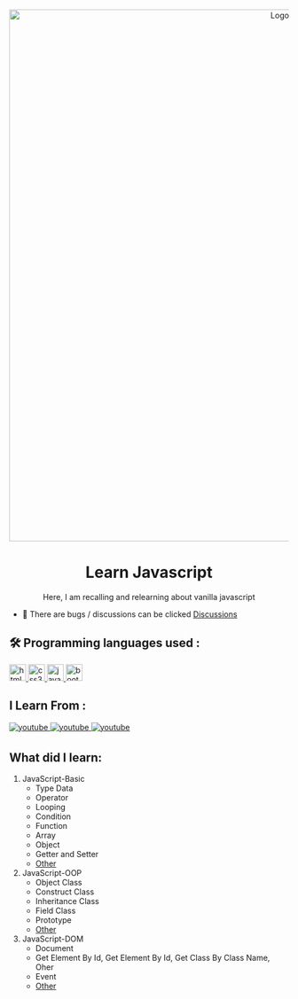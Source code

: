 <br/>
<p align="center">
  <a href="https://codiyar.ir/wp-content/uploads/2021/08/javascript_banner_sxve2l.jpg">
    <img src="https://codiyar.ir/wp-content/uploads/2021/08/javascript_banner_sxve2l.jpg" alt="Logo" style="object-fit: cover !important; width: 100vw !important; height: auto !important;">
  </a>

  <h1 align="center">Learn Javascript</h1>

  <p align="center">
    Here, I am recalling and relearning about vanilla javascript
  </p>
</p>

- 👾 There are bugs / discussions can be clicked [Discussions](https://github.com/AdrianMiftahulH/Learn-JavaScript/issues)

## 🛠 Programming languages used :

<p>
<a href="https://www.w3.org/html/" target="_blank" rel="noreferrer"> <img src="https://skillicons.dev/icons?i=html&theme=dark" alt="html5" width="30" height="30"/> </a> 
<a href="https://www.w3schools.com/css/" target="_blank" rel="noreferrer"> <img src="https://skillicons.dev/icons?i=css&theme=dark" alt="css3" width="30" height="30"/> </a>
<a href="https://developer.mozilla.org/en-US/docs/Web/JavaScript" target="_blank" rel="noreferrer"> <img src="https://skillicons.dev/icons?i=js&theme=dark" alt="javascript" width="30" height="30"/> </a> 
<a href="https://getbootstrap.com" target="_blank" rel="noreferrer"> <img src="https://skillicons.dev/icons?i=bootstrap&theme=dark" alt="bootstrap" width="30" height="30"/> </a>
</p>

## I Learn From :

<div>
<a href="https://youtu.be/SDROba_M42g" target="_blank">
<img src=https://img.shields.io/badge/youtube-%23EE4831.svg?&style=for-the-badge&logo=youtube&logoColor=white alt=youtube style="margin-bottom: 5px;" />
</a>  
<a href="https://youtu.be/aviAyIK5oSU" target="_blank">
<img src=https://img.shields.io/badge/youtube-%23EE4831.svg?&style=for-the-badge&logo=youtube&logoColor=white alt=youtube style="margin-bottom: 5px;" />
</a>  
<a href="https://youtu.be/ljSCNdV8eDo" target="_blank">
<img src=https://img.shields.io/badge/youtube-%23EE4831.svg?&style=for-the-badge&logo=youtube&logoColor=white alt=youtube style="margin-bottom: 5px;" />
</a>  
</div>

## What did I learn:

1. JavaScript-Basic
   - Type Data
   - Operator
   - Looping
   - Condition
   - Function
   - Array
   - Object
   - Getter and Setter
   - [Other](https://github.com/AdrianMiftahulH/Learn-JavaScript/tree/master/JavaScript-Basic)
2. JavaScript-OOP
   - Object Class
   - Construct Class
   - Inheritance Class
   - Field Class
   - Prototype
   - [Other](https://github.com/AdrianMiftahulH/Learn-JavaScript/tree/master/JavaScript-OOP)
3. JavaScript-DOM
   - Document
   - Get Element By Id, Get Element By Id, Get Class By Class Name, Oher
   - Event
   - [Other](https://github.com/AdrianMiftahulH/Learn-JavaScript/blob/master/JavaScript-DOM/app.js)

